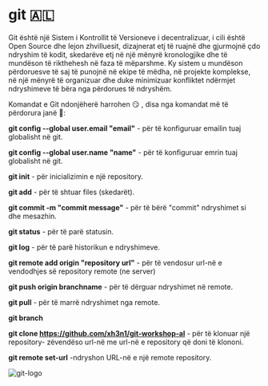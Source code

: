 # git 🇦🇱

Git është një Sistem i Kontrollit të Versioneve i decentralizuar, i cili është Open Source dhe lejon zhvilluesit, dizajnerat etj të ruajnë dhe gjurmojnë çdo ndryshim të kodit, skedarëve etj në një mënyrë kronologjike dhe të mundëson të rikthehesh në faza të mëparshme. Ky sistem u mundëson përdoruesve të saj të punojnë në ekipe të mëdha, në projekte komplekse, në një mënyrë të organizuar dhe duke minimizuar konfliktet ndërmjet ndryshimeve të bëra nga përdorues të ndryshëm. 

Komandat e Git ndonjëherë harrohen :smirk: ,  disa nga komandat më të përdorura janë :metal::

 **git config --global user.email "email"** - për të konfiguruar emailin tuaj globalisht në git.

 **git config --global user.name "name"** - për të konfiguruar emrin tuaj globalisht në git.

 **git init** - për inicializimin e një repository.
 
 **git add** - për të shtuar files (skedarët).

 **git commit -m "commit message"** - për të bërë "commit" ndryshimet si dhe mesazhin. 
 
 **git status** - për të parë statusin.
 
 **git log** - për të parë historikun e ndryshimeve.

 **git remote add origin "repository url"** - për të vendosur url-në e vendodhjes së repository remote (ne server) 

 **git push  origin branchname**  - për të dërguar ndryshimet në remote.  

 **git pull** - për të marrë ndryshimet nga remote.
 
 **git branch**

 **git clone https://github.com/xh3n1/git-workshop-al** - për të klonuar një repository- zëvendëso url-në me url-në e repository që doni të klononi.
 
 **git remote set-url** -ndryshon URL-në e një remote repository.  
 

![git-logo](https://git-scm.com/images/logos/downloads/Git-Icon-1788C.png)
 
